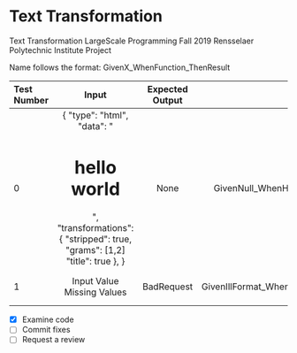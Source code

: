 # Text Transformation
Text Transformation
LargeScale Programming Fall 2019 Rensselaer Polytechnic Institute Project

Name follows the format: GivenX_WhenFunction_ThenResult

| Test Number | Input | Expected Output | Name | Description |
|:-----------|:-----:|:---------------:|:----:|:-----------|
| 0 | {  "type": "html",  "data": "<h1> hello world </h1>",  "transformations": {  "stripped": true,  "grams": [1,2]  "title":  true  },  } | None | GivenNull_WhenHandleRequest_ThenReturnNull  | Testing valid inputs |
| 1 | Input Value Missing Values  | BadRequest | GivenIllFormat_WhenHandleRequest_ThenReturnError | Testing invalid inputs

- [x] Examine code
- [ ] Commit fixes
- [ ] Request a review
